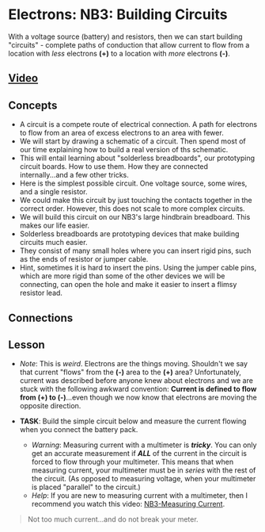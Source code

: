 # Electrons: NB3: Building Circuits
With a voltage source (battery) and resistors, then we can start building "circuits" - complete paths of conduction that allow current to flow from a location with *less* electrons **(+)** to a location with *more* electrons **(-)**.

## [Video]()

## Concepts
- A circuit is a compete route of electrical connection. A path for electrons to flow from an area of excess electrons to an area with fewer.
- We will start by drawing a schematic of a circuit. Then spend most of our time explaining how to build a real version of ths schematic.
- This will entail learning about "solderless breadboards", our prototyping circuit boards. How to use them. How they are connected internally...and a few other tricks.
- Here is the simplest possible circuit. One voltage source, some wires, and a single resistor.
- We could make this circuit by just touching the contacts together in the correct order. However, this does not scale to more complex circuits.
- We will build this circuit on our NB3's large hindbrain breadboard. This makes our life easier.
- Solderless breadboards are prototyping devices that make building circuits much easier.
- They consist of many small holes where you can insert rigid pins, such as the ends of resistor or jumper cable.
- Hint, sometimes it is hard to insert the pins. Using the jumper cable pins, which are more rigid than some of the other devices we will be connecting, can open the hole and make it easier to insert a flimsy resistor lead.

## Connections

## Lesson

- *Note*: This is *weird*. Electrons are the things moving. Shouldn't we say that current "flows" from the **(-)** area to the **(+)** area? Unfortunately, current was described before anyone knew about electrons and we are stuck with the following awkward convention: **Current is defined to flow from (+) to (-)**...even though we now know that electrons are moving the opposite direction.

- **TASK**: Build the simple circuit below and measure the current flowing when you connect the battery pack.
  - *Warning*: Measuring current with a multimeter is ***tricky***. You can only get an accurate measurement if ***ALL*** of the current in the circuit is forced to flow through your multimeter. This means that when measuring current, your multimeter must be in *series* with the rest of the circuit. (As opposed to measuring voltage, when your multimeter is placed "parallel" to the circuit.)
  - *Help*: If you are new to measuring current with a multimeter, then I recommend you watch this video: [NB3-Measuring Current](https://vimeo.com/??????).
> Not too much current...and do not break your meter.
